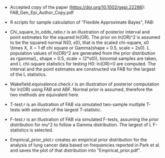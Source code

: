 * Accepted copy of the paper (https://doi.org/10.1002/gepi.22286): FAB_Gen_Epi_Author_Copy.pdf

* R scripts for sample calculation of
"Flexible Approximate Bayes", FAB:

* Chi_square_ln_odds_ratio.r is an illustration of posterior interval
and point estimates for the squared ln(OR). The prior on ln(OR)^2 is
assumed to be the squared normal N(0, s0), that is the scaled
chi-square, s0 \times X, X ~ 1 df chi square or
Gamma(shape = 0.5, scale = 2s0).  L population values of ln(OR)^2
are generated from the prior distribution as 
rgamma(L, shape = 0.5, scale = (2*s0)), binomial samples are taken, 
and L chi-square statistics for testing H0: ln(OR)=0 are computed.
The interval and the point estimates are constructed via FAB for the
largest of the L statistics.

* Wakefield.equivalence.check.r is an illustration of posterior
computation for ln(OR) using FAB and ABF. Normal prior is assumed,
therefore the two methods are equivalent here.

* T-test.r is an illustration of FAB via simulated two-sample multiple
T-tests with selection of the largest T-statistic.

* F-test.r is an illustration of FAB via simulated F-tests, assuming the
prior distribution for mu^2 to follow a Gamma distribution. The
largest of L F-statistics is selected.

* Empirical_prior_plot.r creates an empirical prior distribution for the
analysis of lung cancer data based on frequencies reported in Park et
al. and saves the plot of that distribution into
"Empirical_prior.pdf".
